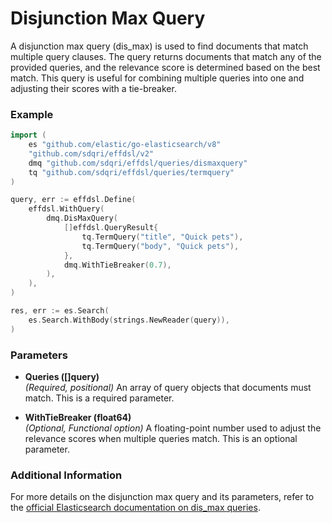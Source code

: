 # Disjunction Max Query

A disjunction max query (dis_max) is used to find documents that match multiple query clauses. The query returns documents that match any of the provided queries, and the relevance score is determined based on the best match. This query is useful for combining multiple queries into one and adjusting their scores with a tie-breaker.

### Example

```go
import (
    es "github.com/elastic/go-elasticsearch/v8"
	"github.com/sdqri/effdsl/v2"
	dmq "github.com/sdqri/effdsl/queries/dismaxquery"
	tq "github.com/sdqri/effdsl/queries/termquery"
)

query, err := effdsl.Define(
    effdsl.WithQuery(
        dmq.DisMaxQuery(
            []effdsl.QueryResult{
                tq.TermQuery("title", "Quick pets"),
                tq.TermQuery("body", "Quick pets"),
            },
            dmq.WithTieBreaker(0.7),
        ),
    ),
)

res, err := es.Search(
    es.Search.WithBody(strings.NewReader(query)),
)
```

### Parameters

*   **Queries ([]query)**  
    _(Required, positional)_ An array of query objects that documents must match. This is a required parameter.

*   **WithTieBreaker (float64)**  
    _(Optional, Functional option)_ A floating-point number used to adjust the relevance scores when multiple queries match. This is an optional parameter.

### Additional Information

For more details on the disjunction max query and its parameters, refer to the [official Elasticsearch documentation on dis_max queries](https://www.elastic.co/guide/en/elasticsearch/reference/current/query-dsl-dis-max-query.html).

